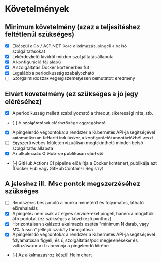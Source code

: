 # Követelmények

## Minimum követelmény (azaz a teljesítéshez feltétlenül szükséges)

- [x] Elkészül a Go / ASP.NET Core alkalmazás, pingeli a belső szolgáltatásokat
- [x] Lekérdezhető kívülről minden szolgáltatás állapota
- [x] A konfiguráció fájl alapú
- [x] A szolgáltatás Docker konténerben fut
- [x] Legalább a periodikusság szabályozható
- [ ] Szorgalmi időszak végéig személyesen bemutatott eredmény

## Elvárt követelmény (ez szükséges a jó jegy eléréséhez)

- [x] A periodikusság mellett szabályozható a timeout, sikerességi ráta, stb.
- [-] A szolgátatások elérhetősége aggregálható
- [x] A pingelendő végpontokat a rendszer a Kubernetes API-ja segítségével automatikusan felderíti induláskor, a konfigurációt annotációkból veszi
- [ ] Egyszerű webes felületen vizuálisan megtekinthető minden belső szolgáltatás állapota
- [x] Az alkalmazás GitHub-on publikusan elérhető
- [-] GitHub Actions CI pipeline előállítja a Docker konténert, publikálja azt (Docker Hub vagy GitHub Container Registry)

## A jeleshez ill. iMsc pontok megszerzéséhez szükséges

- [ ] Rendszeres beszámoló a munka menetéről és folyamatos, látható előrehaladás
- [x] A pingelés nem csak az egyes service-eket pingeli, hanem a mögöttük álló podokat (ez szükséges a következő ponthoz)
- [x] Horizontálisan skálázott alkalmazás esetén "minimum N darab, vagy M% fusson" jellegű szabály támogatása
- [x] A pingelendő végpontokat a rendszer a Kubernetes API-ja segítségével folyamatosan figyeli, és új szolgáltatás/pod megjelenésekor és változásakor azt is bevonja a pingelendő körébe
- [-] Az alkalmazáshoz készül Helm chart

